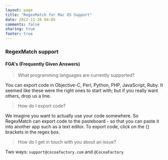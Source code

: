 ```yaml
---
layout: page
title: "RegexMatch for Mac OS Support"
date: 2012-11-26 04:05
comments: false
sharing: true
footer: true
---
```

### RegexMatch support ###

#### FGA's (Frequently Given Answers) #### 

> What programming languages are currently supported?

You can export code in Objective-C, Perl, Python, PHP, JavaScript, Ruby.  It seemed like these were the right ones to start with; but if you really want others, drop us a line.

> How do I export code?

We imagine you want to actually use your code somewhere.  So RegexMatch can export code to the pasteboard - so that you can paste it into another app such as a text editor.  To export code, click on the {} brackets in the regex box.

> How do I get in touch with you about an issue?

Two ways: `support@cocoafactory.com` and `@CocoaFactory`
